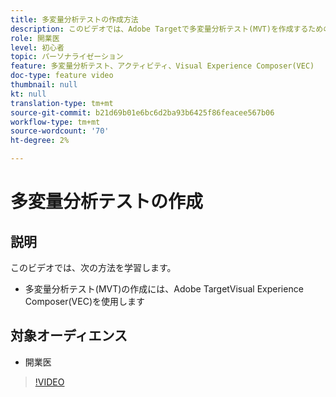 ```yaml
---
title: 多変量分析テストの作成方法
description: このビデオでは、Adobe Targetで多変量分析テスト(MVT)を作成するための主なワークフローについて説明します。 MVTを作成および解釈する手順を説明します。
role: 開業医
level: 初心者
topic: パーソナライゼーション
feature: 多変量分析テスト、アクティビティ、Visual Experience Composer(VEC)
doc-type: feature video
thumbnail: null
kt: null
translation-type: tm+mt
source-git-commit: b21d69b01e6bc6d2ba93b6425f86feacee567b06
workflow-type: tm+mt
source-wordcount: '70'
ht-degree: 2%

---
```



# 多変量分析テストの作成

## 説明

このビデオでは、次の方法を学習します。

* 多変量分析テスト(MVT)の作成には、Adobe TargetVisual Experience Composer(VEC)を使用します

## 対象オーディエンス

* 開業医

>[!VIDEO](https://video.tv.adobe.com/v/17395/?quality=12)